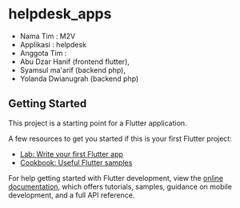 # helpdesk_apps

- Nama Tim : M2V
- Applikasi : helpdesk
- Anggota Tim :
- Abu Dzar Hanif (frontend flutter),
- Syamsul ma'arif (backend php),
- Yolanda Dwianugrah (backend php)

## Getting Started

This project is a starting point for a Flutter application.

A few resources to get you started if this is your first Flutter project:

- [Lab: Write your first Flutter app](https://docs.flutter.dev/get-started/codelab)
- [Cookbook: Useful Flutter samples](https://docs.flutter.dev/cookbook)

For help getting started with Flutter development, view the
[online documentation](https://docs.flutter.dev/), which offers tutorials,
samples, guidance on mobile development, and a full API reference.
